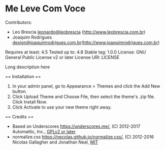 # Me Leve Com Voce

Contributors: 
 - Leo Brescia <leonardo@leobrescia> (http://www.leobrescia.com.br)
 - Joaquim Rodrigues <design@joaquimrodrigues.com.br>(http://www.joaquimrodrigues.com.br)

Requires at least: 4.5
Tested up to: 4.8
Stable tag: 1.0.0
License: GNU General Public License v2 or later
License URI: LICENSE

Long description here

== Installation ==

1. In your admin panel, go to Appearance > Themes and click the Add New button.
2. Click Upload Theme and Choose File, then select the theme's .zip file. Click Install Now.
3. Click Activate to use your new theme right away.

== Credits ==

* Based on Underscores https://underscores.me/, (C) 2012-2017 Automattic, Inc., [GPLv2 or later](https://www.gnu.org/licenses/gpl-2.0.html)
* normalize.css https://necolas.github.io/normalize.css/, (C) 2012-2016 Nicolas Gallagher and Jonathan Neal, [MIT](https://opensource.org/licenses/MIT)
